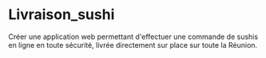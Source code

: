 # Livraison_sushi
Créer une application web permettant d'effectuer une commande de sushis en ligne en toute sécurité, livrée directement sur place sur toute la Réunion.
